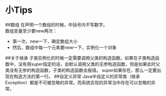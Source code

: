 小Tips
======
##数组
在声明一个数组的时候，中括号内不写数字。  
数组变量至少要new两次：
* 第一次，new一下，确定数组大小
* 然后，数组中每一个元素要new一下，实例化一个对象

##关于继承
子类实例化的时候一定需要调用父类的构造函数。如果在子类构造函数中，没有用super指定的话，会默认调用父类的无参构造函数，但是如果此时父类没有无参的构造函数，子类的构造函数会报错。
super如果存在，那么一定要出现在构造方法的第一行。
##自定义异常
Java中自定义的异常类（继承Exception）都是不可被忽略的异常。而系统实现的异常当中存在可以忽略的异常。
